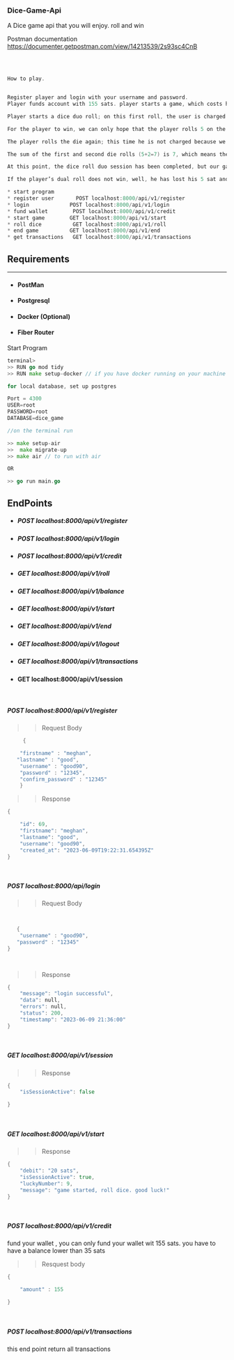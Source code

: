 ### Dice-Game-Api

A Dice game api that you will enjoy. roll and win

Postman documentation https://documenter.getpostman.com/view/14213539/2s93sc4CnB


<br>

```GO

How to play.


Register player and login with your username and password.
Player funds account with 155 sats. player starts a game, which costs him 20 sats. 20 sat is deducted from the user’s wallet bringing the user’s balance down to 135 sats. A number generated at strat of game eg.  7 

Player starts a dice duo roll; on this first roll, the user is charged 5 sat bringing the user’s wallet balance down from 135 sat to 130 sat. Let’s assume the die roll result is 2. 

For the player to win, we can only hope that the player rolls 5 on the next roll. 

The player rolls the die again; this time he is not charged because we’ve already been charged for this session. Let us assume the user rolls 5.

The sum of the first and second die rolls (5+2=7) is 7, which means the player just won, and should thereby be awarded 10 dice, bringing the players’s wallet balance up from 130 sat to 140 sat. 

At this point, the dice roll duo session has been completed, but our game session is still active. Which means we can keep rolling. 

If the player’s dual roll does not win, well, he has lost his 5 sat and can retry. 

* start program
* register user       POST localhost:8000/api/v1/register 
* login             POST localhost:8000/api/v1/login
* fund wallet        POST localhost:8000/api/v1/credit
* start game        GET localhost:8000/api/v1/start
* roll dice          GET localhost:8000/api/v1/roll
* end game          GET localhost:8000/api/v1/end
* get transactions   GET localhost:8000/api/v1/transactions

```

## Requirements
*** 

* #### PostMan
* #### Postgresql
* #### Docker (Optional)
* #### Fiber Router


Start Program

```GO
terminal> 
>> RUN go mod tidy
>> RUN make setup-docker // if you have docker running on your machine

for local database, set up postgres

Port = 4300
USER=root 
PASSWORD=root 
DATABASE=dice_game

//on the terminal run 

>> make setup-air
>>  make migrate-up
>> make air // to run with air

OR 

>> go run main.go
```


## EndPoints

* ##### POST localhost:8000/api/v1/register 
* ##### POST localhost:8000/api/v1/login
* ##### POST localhost:8000/api/v1/credit
* #####  GET localhost:8000/api/v1/roll
* #####  GET localhost:8000/api/v1/balance
* #####  GET localhost:8000/api/v1/start
* #####  GET localhost:8000/api/v1/end
* #####  GET localhost:8000/api/v1/logout
* #####  GET localhost:8000/api/v1/transactions
* ####  GET localhost:8000/api/v1/session



<br>

##### POST localhost:8000/api/v1/register

>> Request Body 

```GO
     {

    "firstname" : "meghan",
   "lastname" : "good",
    "username" : "good90",
    "password" : "12345",
    "confirm_password" : "12345"
    }
```

>> Response 

```GO
{

    "id": 69,
    "firstname": "meghan",
    "lastname": "good",
    "username": "good90",
    "created_at": "2023-06-09T19:22:31.654395Z"
}

```

<br>


##### POST localhost:8000/api/login

>> Request Body 

```GO
     
       
   {
    "username" : "good90",
   "password" : "12345"
}

    
```

>> Response 

```GO
{
    "message": "login successful",
    "data": null,
    "errors": null,
    "status": 200,
    "timestamp": "2023-06-09 21:36:00"
}
```
<br>

 ##### GET localhost:8000/api/v1/session


>> Response 

```GO
{
    "isSessionActive": false

}
```
<br>

 ##### GET localhost:8000/api/v1/start


>> Response 

```GO
{
    "debit": "20 sats",
    "isSessionActive": true,
    "luckyNumber": 9,
    "message": "game started, roll dice. good luck!"
}
```
<br>

 ##### POST localhost:8000/api/v1/credit
  fund your wallet , you can only fund your wallet wit 155 sats. you have to have a balance lower than 35 sats


>> Resquest body

```GO
{

    "amount" : 155

}
```

<br>

 ##### POST localhost:8000/api/v1/transactions
  this end point return all transactions

```


 
